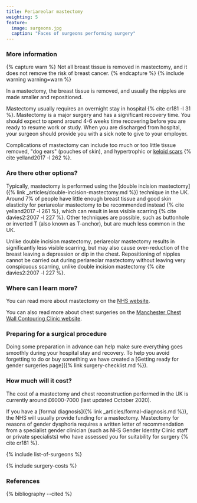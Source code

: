 ```yaml
---
title: Periareolar mastectomy
weighting: 5
feature:
  image: surgeons.jpg
  caption: "Faces of surgeons performing surgery"
---
```


### More information

{% capture warn %}
Not all breast tissue is removed in mastectomy, and it does not remove the risk of breast cancer.
{% endcapture %}
{% include warning warning=warn %}

In a mastectomy, the breast tissue is removed, and usually the nipples are made smaller and repositioned.

Mastectomy usually requires an overnight stay in hospital {% cite cr181 -l 31 %}. Mastectomy is a major surgery and has a significant recovery time. You should expect to spend around 4-6 weeks time recovering before you are ready to resume work or study. When you are discharged from hospital, your surgeon should provide you with a sick note to give to your employer.

Complications of mastectomy can include too much or too little tissue removed, "dog ears" (pouches of skin), and hypertrophic or [keloid scars](http://www.nhs.uk/Livewell/skin/Pages/Keloidscarring.aspx) {% cite yelland2017 -l 262 %}.

### Are there other options?

Typically, mastectomy is performed using the [double incision mastectomy]({% link _articles/double-incision-mastectomy.md %}) technique in the UK. Around 7% of people have little enough breast tissue and good skin elasticity for periareolar mastectomy to be recommended instead {% cite yelland2017 -l 261 %}, which can result in less visible scarring {% cite davies2:2007 -l 227 %}. Other techniques are possible, such as buttonhole or inverted T (also known as T-anchor), but are much less common in the UK.

Unlike double incision mastectomy, periareolar mastectomy results in significantly less visible scarring, but may also cause over-reduction of the breast leaving a depression or dip in the chest. Repositioning of nipples cannot be carried out during periareolar mastectomy without leaving very conspicuous scarring, unlike double incision mastectomy {% cite davies2:2007 -l 227 %}.

### Where can I learn more?

You can read more about mastectomy on the [NHS website](http://www.nhs.uk/conditions/mastectomy/Pages/Introduction.aspx).

You can also read more about chest surgeries on the [Manchester Chest Wall Contouring Clinic website](http://www.pat.nhs.uk/our-services/general-surgery-gender.htm).

### Preparing for a surgical procedure

Doing some preparation in advance can help make sure everything goes smoothly during your hospital stay and recovery. To help you avoid forgetting to do or buy something we have created a [Getting ready for gender surgeries page]({% link surgery-checklist.md %}).

### How much will it cost?

The cost of a mastectomy and chest reconstruction performed in the UK is currently around £6000-7000 (last updated October 2020).

If you have a [formal diagnosis]({% link _articles/formal-diagnosis.md %}), the NHS will usually provide funding for a mastectomy. Mastectomy for reasons of gender dysphoria requires a written letter of recommendation from a specialist gender clinician (such as NHS Gender Identity Clinic staff or private specialists) who have assessed you for suitability for surgery {% cite cr181 %}.

{% include list-of-surgeons %}

{% include surgery-costs %}

### References

{% bibliography --cited %}
